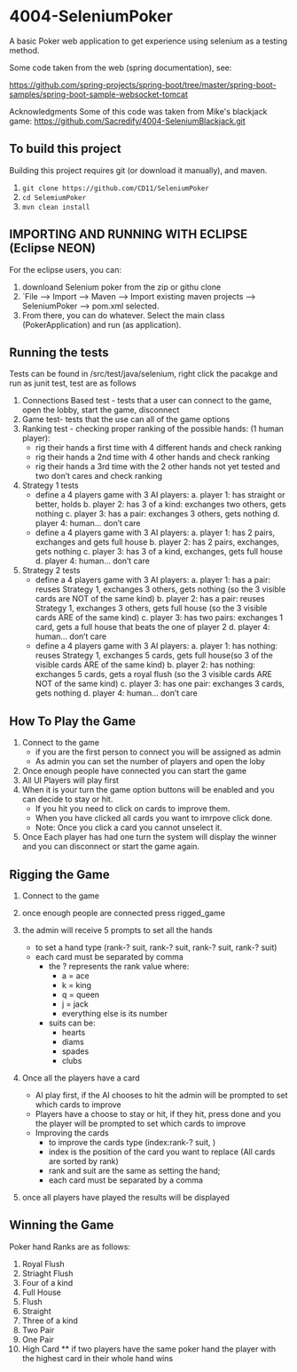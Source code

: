 # 4004-SeleniumPoker
A basic Poker web application to get experience using selenium as a testing method.

Some code taken from the web (spring documentation), see:

https://github.com/spring-projects/spring-boot/tree/master/spring-boot-samples/spring-boot-sample-websocket-tomcat

Acknowledgments 
Some of this code was taken from Mike's blackjack game: https://github.com/Sacredify/4004-SeleniumBlackjack.git

To build this project
---------------------

Building this project requires git (or download it manually), and maven. 

  1. `git clone https://github.com/CD11/SeleniumPoker`
  2. `cd SelemiumPoker`
  3. `mvn clean install`
  

IMPORTING AND RUNNING WITH ECLIPSE (Eclipse NEON)
----------------------

For the eclipse users, you can:

  1. downloand Selenium poker from the zip or githu clone
  2. `File --> Import --> Maven --> Import existing maven projects --> SeleniumPoker --> pom.xml selected.
  3. From there, you can do whatever. Select the main class (PokerApplication) and run (as application).



Running the tests
-----------------

Tests can be found in /src/test/java/selenium, right click the pacakge and run as junit test, test are as follows
  1. Connections Based test -  tests that a user can connect to the game, open the lobby, start the game, disconnect
  2. Game test- tests that the use can all of the game options
  3. Ranking test - checking proper ranking of the possible hands: (1 human player):
     * rig their hands a first time with 4 different hands and check ranking
     * rig their hands a 2nd time with 4 other hands and check ranking
     * rig their hands a 3rd time with the 2 other hands not yet tested and two don’t cares and check ranking
  4. Strategy 1 tests
     * define a 4 players game with 3 AI players:
       a. player 1: has straight or better, holds
       b. player 2: has 3 of a kind: exchanges two others, gets nothing
       c. player 3: has a pair: exchanges 3 others, gets nothing
       d. player 4: human… don’t care
     * define a 4 players game with 3 AI players:
       a. player 1: has 2 pairs, exchanges and gets full house
       b. player 2: has 2 pairs, exchanges, gets nothing
       c. player 3: has 3 of a kind, exchanges, gets full house
       d. player 4: human… don’t care
  5. Strategy 2 tests
     * define a 4 players game with 3 AI players:
       a. player 1: has a pair: reuses Strategy 1, exchanges 3 others, gets nothing (so the 3 visible cards are NOT of the same kind)
       b. player 2: has a pair: reuses Strategy 1, exchanges 3 others, gets full house  (so the 3 visible cards ARE of the same kind)
       c. player 3: has two pairs: exchanges 1 card, gets a full house that beats the one of player 2
       d. player 4: human… don’t care
     * define a 4 players game with 3 AI players:
       a. player 1: has nothing: reuses Strategy 1, exchanges 5 cards, gets full house(so 3 of the visible cards ARE of the same kind)
       b. player 2: has nothing: exchanges 5 cards, gets a royal flush (so the 3 visible cards ARE NOT of the same kind)
       c. player 3: has one pair: exchanges 3 cards, gets nothing
       d. player 4: human… don’t care

How To Play the Game
---------------------

  1. Connect to the game
     * if you are the first person to connect you will be assigned as admin
     * As admin you can set the number of players and open the loby 
  2. Once enough people have connected you can start the game
  3. All UI Players will play first
  4. When it is your turn the game option buttons will be enabled and you can decide to stay or hit. 
     * If you hit you need to click on cards to improve them.
     * When you have clicked all cards you want to imrpove click done.
     * Note:  Once you click a card you cannot unselect it.
  5. Once Each player has had one turn the system will display the winner and you can disconnect or start the game again.


Rigging the Game
-----------------
  1. Connect to the game 
  2. once enough people are connected press rigged_game
  3. the admin will  receive 5 prompts to set all the hands
     * to set a hand type (rank-? suit, rank-? suit, rank-? suit, rank-? suit)
     * each card must be separated by comma
        * the ? represents the rank value where:
           * a = ace
           * k = king
           * q = queen
           * j = jack
           * everything else is its number
        * suits can be:
          * hearts
          * diams
          * spades
          * clubs
   
  4. Once all the players have a card 
     * AI play first, if the AI chooses to hit the admin will be prompted to set which cards to improve
     * Players have a choose to stay or hit, if they hit, press done and you the player will be prompted to set which cards to improve
     * Improving the cards
        * to improve the cards type (index:rank-? suit, )
        * index is the position of the card you want to replace (All cards are sorted by rank)
        * rank and suit are the same as setting the hand;
        * each card must be separated by a comma
  5. once all players have played the results will be displayed
  
  
  
  Winning the Game
  ------------------
  
  Poker hand Ranks are as follows:
   1. Royal Flush
   2. Striaght Flush
   3. Four of a kind
   4. Full House
   5. Flush
   6. Straight
   7. Three of a kind
   8. Two Pair
   9. One Pair
   10. High Card
   ** if two players have the same poker hand the player with the highest card in their whole hand wins
   


